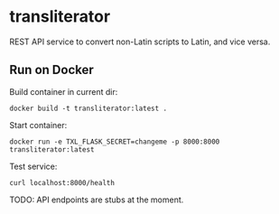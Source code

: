 # transliterator

REST API service to convert non-Latin scripts to Latin, and vice versa.

## Run on Docker

Build container in current dir:

```
docker build -t transliterator:latest .
```

Start container:

```
docker run -e TXL_FLASK_SECRET=changeme -p 8000:8000 transliterator:latest
```

Test service:

```
curl localhost:8000/health
```

TODO: API endpoints are stubs at the moment.

